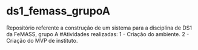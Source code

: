 # ds1_femass_grupoA
Repositório referente a construção de um sistema para a disciplina de DS1 da FeMASS, grupo A
#Atividades realizadas:
  1 - Criação do ambiente.
  2 - Criação do MVP de instituto.
